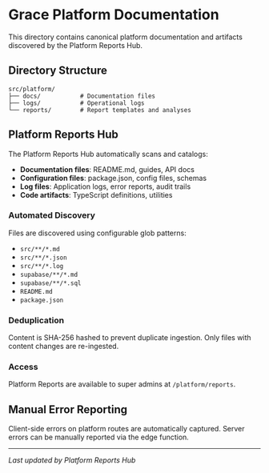 
# Grace Platform Documentation

This directory contains canonical platform documentation and artifacts discovered by the Platform Reports Hub.

## Directory Structure

```
src/platform/
├── docs/           # Documentation files
├── logs/           # Operational logs
└── reports/        # Report templates and analyses
```

## Platform Reports Hub

The Platform Reports Hub automatically scans and catalogs:

- **Documentation files**: README.md, guides, API docs
- **Configuration files**: package.json, config files, schemas  
- **Log files**: Application logs, error reports, audit trails
- **Code artifacts**: TypeScript definitions, utilities

### Automated Discovery

Files are discovered using configurable glob patterns:
- `src/**/*.md`
- `src/**/*.json` 
- `src/**/*.log`
- `supabase/**/*.md`
- `supabase/**/*.sql`
- `README.md`
- `package.json`

### Deduplication

Content is SHA-256 hashed to prevent duplicate ingestion. Only files with content changes are re-ingested.

### Access

Platform Reports are available to super admins at `/platform/reports`.

## Manual Error Reporting

Client-side errors on platform routes are automatically captured. Server errors can be manually reported via the edge function.

---

*Last updated by Platform Reports Hub*
